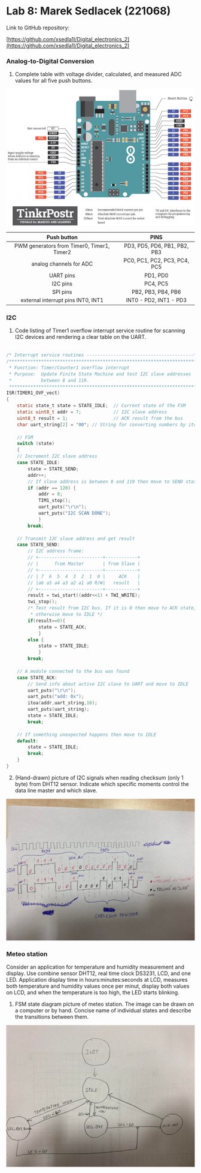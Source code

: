 # Lab 8: Marek Sedlacek (221068)

Link to GitHub repository:

   [https://github.com/xsedla1l/Digital_electronics_2](https://github.com/xsedla1l/Digital_electronics_2)


### Analog-to-Digital Conversion

1. Complete table with voltage divider, calculated, and measured ADC values for all five push buttons.

![alt text](https://github.com/xsedla1l/Digital_electronics_2/blob/main/Labs/08-i2C/Images/arduino_uno_pinout.png)
   
| **Push button** 	| **PINS** 			| 
   | :-: 		| :-: |
   | PWM generators from Timer0, Timer1, Timer2 | PD3, PD5, PD6, PB1, PB2, PB3 		| 
   |analog channels for ADC | PC0, PC1, PC2, PC3, PC4, PC5| 
   |UART pins   	| PD1, PD0  	|   
   | I2C pins 	 	| PC4, PC5    	|  
   | SPI pins 		| PB2, PB3, PB4, PB6  |  
   | external interrupt pins INT0, INT1  | INT0 - PD2, INT1 - PD3   	|  

### I2C

1. Code listing of Timer1 overflow interrupt service routine for scanning I2C devices and rendering a clear table on the UART.

```c

/* Interrupt service routines ----------------------------------------*/
/**********************************************************************
 * Function: Timer/Counter1 overflow interrupt
 * Purpose:  Update Finite State Machine and test I2C slave addresses 
 *           between 8 and 119.
 **********************************************************************/
ISR(TIMER1_OVF_vect)
{
    static state_t state = STATE_IDLE;  // Current state of the FSM
    static uint8_t addr = 7;            // I2C slave address
    uint8_t result = 1;                 // ACK result from the bus
    char uart_string[2] = "00"; // String for converting numbers by itoa()

    // FSM
    switch (state)
    {
    // Increment I2C slave address
    case STATE_IDLE:
        state = STATE_SEND;
        addr++;
        // If slave address is between 8 and 119 then move to SEND state
        if (addr == 120) {
            addr = 8;
            TIM1_stop();
            uart_puts("\r\n");
            uart_puts("I2C SCAN DONE"); 
            }     
        break;
    
    // Transmit I2C slave address and get result
    case STATE_SEND:
        // I2C address frame:
        // +------------------------+------------+
        // |      from Master       | from Slave |
        // +------------------------+------------+
        // | 7  6  5  4  3  2  1  0 |     ACK    |
        // |a6 a5 a4 a3 a2 a1 a0 R/W|   result   |
        // +------------------------+------------+
        result = twi_start((addr<<1) + TWI_WRITE);
        twi_stop();
        /* Test result from I2C bus. If it is 0 then move to ACK state, 
         * otherwise move to IDLE */
        if(result==0){
            state = STATE_ACK;
            }
        else {
            state = STATE_IDLE;
            }
        break;

    // A module connected to the bus was found
    case STATE_ACK:
        // Send info about active I2C slave to UART and move to IDLE   
        uart_puts("\r\n");
        uart_puts("add: 0x");
        itoa(addr,uart_string,16);
        uart_puts(uart_string);
        state = STATE_IDLE;
        break;

    // If something unexpected happens then move to IDLE
    default:
        state = STATE_IDLE;
        break;
    }
}
```

2. (Hand-drawn) picture of I2C signals when reading checksum (only 1 byte) from DHT12 sensor. Indicate which specific moments control the data line master and which slave.

![alt text](https://github.com/xsedla1l/Digital_electronics_2/blob/main/Labs/08-i2C/Images/I2C.png)

### Meteo station

Consider an application for temperature and humidity measurement and display. Use combine sensor DHT12, real time clock DS3231, LCD, and one LED. Application display time in hours:minutes:seconds at LCD, measures both temperature and humidity values once per minut, display both values on LCD, and when the temperature is too high, the LED starts blinking.

1. FSM state diagram picture of meteo station. The image can be drawn on a computer or by hand. Concise name of individual states and describe the transitions between them.

   

![alt text](https://github.com/xsedla1l/Digital_electronics_2/blob/main/Labs/08-i2C/Images/FSM.png)



